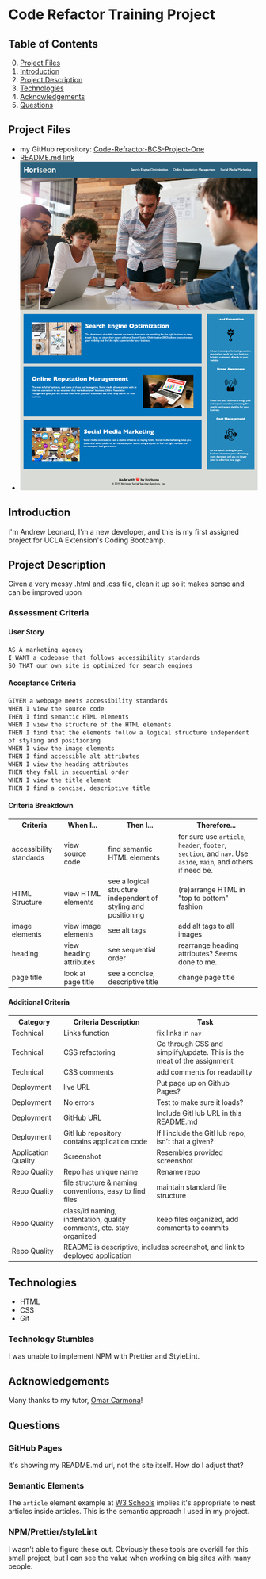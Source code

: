 # Code Refactor Training Project

## Table of Contents

0. [Project Files](#project-files)
1. [Introduction](#Introduction)
2. [Project Description](#project-description)
3. [Technologies](#Technologies)
4. [Acknowledgements](#Acknowledgements)
5. [Questions](#Questions)

## Project Files
-  my GitHub repository: [Code-Refractor-BCS-Project-One](https://github.com/Composition7/Code-Refractor-BCS-Project-One)
-  [README.md link](https://composition7.github.io/Code-Refractor-BCS-Project-One/)
-  ![Andrew Leonard's Code Refractor Project Screenshot](./Develop/assets/images/Horiseon_SEO_Screenshot_A_Leonard_2021-10-17_14-59-07.png)

## Introduction

I'm Andrew Leonard, I'm a new developer, and this is my first assigned project for UCLA Extension's Coding Bootcamp.

## Project Description
Given a very messy .html and .css file, clean it up so it makes sense and can be improved upon

### Assessment Criteria 

#### User Story

```
AS A marketing agency
I WANT a codebase that follows accessibility standards
SO THAT our own site is optimized for search engines
```

#### Acceptance Criteria

```
GIVEN a webpage meets accessibility standards
WHEN I view the source code
THEN I find semantic HTML elements
WHEN I view the structure of the HTML elements
THEN I find that the elements follow a logical structure independent of styling and positioning
WHEN I view the image elements
THEN I find accessible alt attributes
WHEN I view the heading attributes
THEN they fall in sequential order
WHEN I view the title element
THEN I find a concise, descriptive title
```
#### Criteria Breakdown
<table>
  <tr>
    <th>Criteria</th>
    <th>When I...</th>
    <th>Then I...</th>
    <th>Therefore...</th>
  </tr>
  <tr>
    <td>accessibility standards</td>
    <td>view source code</td>
    <td>find semantic HTML elements</td>
    <td>for sure use <code>article</code>, <code>header</code>, <code>footer</code>, <code>section</code>, and <code>nav</code>. Use <code>aside</code>, <code>main</code>, and others if need be.  </td>
  </tr>
  <tr>
    <td>HTML Structure</td>
    <td>view HTML elements</td>
    <td>see a logical structure independent of styling and positioning</td>
    <td>(re)arrange HTML in "top to bottom" fashion</td>
  </tr>
  <tr>
    <td>image elements</td>
    <td>view image elements</td>
    <td>see alt tags</td>
    <td>add alt tags to all images</td>
  </tr>
  <tr>
    <td>heading</td>
    <td>view heading attributes</td>
    <td>see sequential order</td>
    <td>rearrange heading attributes? Seems done to me.</td>
  </tr>
  <tr>
    <td>page title</td>
    <td>look at page title</td>
    <td>see a concise, descriptive title</td>
    <td>change page title</td>
  </tr>
</table>

#### Additional Criteria
<table>
    <tr>
        <th>Category</th>
        <th>Criteria Description</th>
        <th>Task</th>
    </tr>
    <tr>
        <td>Technical</td>
        <td>Links function</td>
        <td>fix links in <code>nav</code></td>
    </tr>
    <tr>
        <td>Technical</td>
        <td>CSS refactoring</td>
        <td>Go through CSS and simplify/update. This is the meat of the assignment</td>
    </tr>
    <tr>
        <td>Technical</td>
        <td>CSS comments</td>
        <td>add comments for readability</td>
    <tr>
        <td>Deployment</td>
        <td>live URL</td>
        <td>Put page up on Github Pages?</td>
    </tr>
    <tr>
        <td>Deployment</td>
        <td>No errors</td>
        <td>Test to make sure it loads?</td>
    </tr>
    <tr>
        <td>Deployment</td>
        <td>GitHub URL</td>
        <td>Include GitHub URL in this README.md</td>
    </tr>
    <tr>
        <td>Deployment</td>
        <td>GitHub repository contains application code</td>
        <td>If I include the GitHub repo, isn't that a given?</td>
    </tr>
    <tr>
        <td>Application Quality</td>
        <td>Screenshot</td>
        <td>Resembles provided screenshot</td>
    </tr>
    <tr>
        <td>Repo Quality</td>
        <td>Repo has unique name</td>
        <td>Rename repo</td>
    </tr>
    <tr>
        <td>Repo Quality</td>
        <td>file structure & naming conventions, easy to find files</td>
        <td>maintain standard file structure</td>
    </tr>
    <tr>
        <td>Repo Quality</td>
        <td>class/id naming, indentation, quality comments, etc. stay organized</td>
        <td>keep files organized, add comments to commits</td>
    </tr>
    <tr>
        <td>Repo Quality</td>
        <td colspan="2">README is descriptive, includes screenshot, and link to deployed application</td>
</table>

## Technologies

-   HTML
-   CSS
-   Git

### Technology Stumbles
I was unable to implement NPM with Prettier and StyleLint.

## Acknowledgements
Many thanks to my tutor, [Omar Carmona](https://www.linkedin.com/in/omar-c-88746b174/)!

## Questions
### GitHub Pages 
It's showing my README.md url, not the site itself. How do I adjust that? 

### Semantic Elements
The `article` element example at [W3 Schools](https://www.w3schools.com/tags/tryit.asp?filename=tryhtml5_article2) implies it's appropriate to nest articles inside articles. This is the semantic approach I used in my project.

### NPM/Prettier/styleLint
I wasn't able to figure these out. Obviously these tools are overkill for this small project, but I can see the value when working on big sites with many people.


